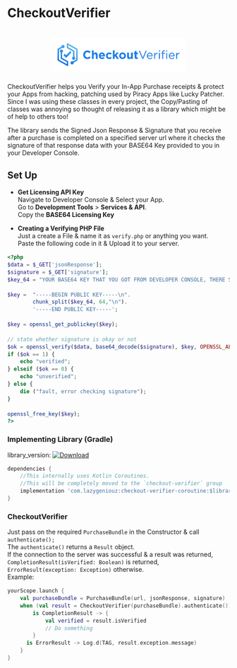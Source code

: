 # CheckoutVerifier

<h1 align=center>
<img src="logo/horizontal.png" width=60%>
</h1>

CheckoutVerifier helps you Verify your In-App Purchase receipts & protect your Apps from hacking, patching used by Piracy Apps like Lucky Patcher.\
Since I was using these classes in every project, the Copy/Pasting of classes was annoying so thought of releasing it as a library which might be of help to others too!

The library sends the Signed Json Response & Signature that you receive after a purchase is completed on a specified server url where it checks the signature of that response data with your BASE64 Key provided to you in your Developer Console.

## Set Up
*   **Get Licensing API Key**\
Navigate to Developer Console & Select your App.\
Go to **Development Tools** > **Services & API**.\
Copy the **BASE64 Licensing Key**


*   **Creating a Verifying PHP File**\
Just a create a File & name it as `verify.php` or anything you want.\
Paste the following code in it & Upload it to your server.

```php
<?php
$data = $_GET['jsonResponse'];
$signature = $_GET['signature'];
$key_64 = "YOUR BASE64 KEY THAT YOU GOT FROM DEVELOPER CONSOLE, THERE SHOULD BE NO SPACES!";

$key =  "-----BEGIN PUBLIC KEY-----\n".
        chunk_split($key_64, 64,"\n").
        '-----END PUBLIC KEY-----';

$key = openssl_get_publickey($key);

// state whether signature is okay or not
$ok = openssl_verify($data, base64_decode($signature), $key, OPENSSL_ALGO_SHA1);
if ($ok == 1) {
    echo "verified";
} elseif ($ok == 0) {
    echo "unverified";
} else {
    die ("fault, error checking signature");
}

openssl_free_key($key);
?>
```

### Implementing Library (Gradle)
library_version: [![Download](https://api.bintray.com/packages/itznotabug/Maven/CheckoutVerifier/images/download.svg)](https://bintray.com/itznotabug/Maven/CheckoutVerifier/_latestVersion)
```gradle
dependencies {
    //This internally uses Kotlin Coroutines.
    //This will be completely moved to the `checkout-verifier` group
    implementation 'com.lazygeniouz:checkout-verifier-coroutine:$library_version'
}
```

### CheckoutVerifier
Just pass on the required `PurchaseBundle` in the Constructor & call `authenticate();`\
The `authenticate()` returns a `Result` object.\
If the connection to the server was successful & a result was returned,\
`CompletionResult(isVerified: Boolean)` is returned, `ErrorResult(exception: Exception)` otherwise.\
Example:
```kotlin
yourScope.launch {
    val purchaseBundle = PurchaseBundle(url, jsonResponse, signature)
    when (val result = CheckoutVerifier(purchaseBundle).authenticate()) {
        is CompletionResult -> {
            val verified = result.isVerified
            // Do something
        }
      is ErrorResult -> Log.d(TAG, result.exception.message)
    }
}
```
